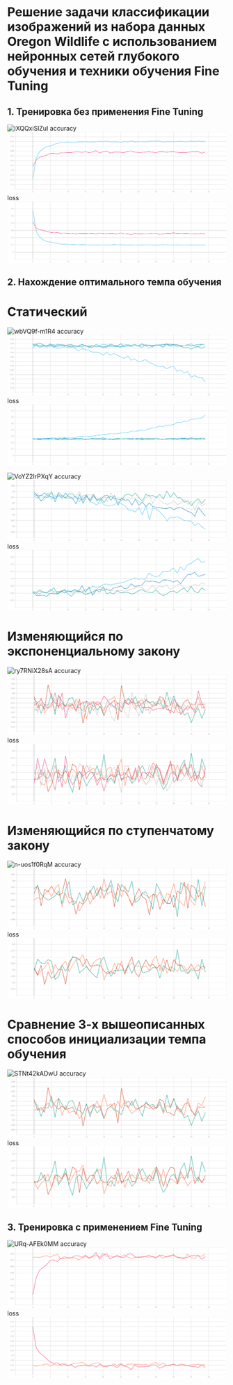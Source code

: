 # Решение задачи классификации изображений из набора данных Oregon Wildlife с использованием нейронных сетей глубокого обучения и техники обучения Fine Tuning
## 1. Тренировка без применения Fine Tuning
![iXQQxiSlZuI](https://user-images.githubusercontent.com/61012068/113757677-9256b800-971b-11eb-8ea9-88c50275360b.jpg)
accuracy
![](./graphic/before_accuracy.svg)
loss
![](./graphic/before_loss.svg)

## 2. Нахождение оптимального темпа обучения 
# Статический 
![wbVQ9f-m1R4](https://user-images.githubusercontent.com/61012068/113757708-9c78b680-971b-11eb-9f9f-22f164545b64.jpg)
accuracy
![](./graphic/lrs_accuracy.svg)
loss
![](./graphic/lrs_loss.svg)


![VoYZ2IrPXqY](https://user-images.githubusercontent.com/61012068/113761691-6b4eb500-9720-11eb-82b9-d4c8d736f4f1.jpg)
accuracy
![](./graphic/e-8_accuracy.svg)
loss
![](./graphic/e-8_loss.svg)

# Изменяющийся по экспоненциальному закону
![ry7RNiX28sA](https://user-images.githubusercontent.com/61012068/113761729-79043a80-9720-11eb-9197-c950155635bb.jpg)
accuracy
![](./graphic/exp_accuracy.svg)
loss
![](./graphic/exp_loss.svg)

# Изменяющийся по ступенчатому закону 
![n-uos1f0RqM](https://user-images.githubusercontent.com/61012068/113762092-e44e0c80-9720-11eb-8295-b679c3bb1310.jpg)
accuracy
![](./graphic/step_accuracy.svg)
loss
![](./graphic/step_loss.svg)

# Сравнение 3-х вышеописанных способов инициализации темпа обучения 
![STNt42kADwU](https://user-images.githubusercontent.com/61012068/113762198-00ea4480-9721-11eb-9789-2da695ec980c.jpg)
accuracy
![](./graphic/all_accuracy.svg)
loss
![](./graphic/all_loss.svg)

## 3. Тренировка с применением Fine Tuning
![URq-AFEk0MM](https://user-images.githubusercontent.com/61012068/113757766-a995a580-971b-11eb-95a2-1765a98f9fe0.jpg)
accuracy
![](./graphic/last_accuracy.svg)
loss
![](./graphic/last_loss.svg)
